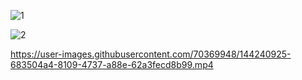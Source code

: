 


![1](https://user-images.githubusercontent.com/70369948/144030549-f096b056-2a2f-476e-a480-f785cdb2ccfe.JPG)

![2](https://user-images.githubusercontent.com/70369948/144030598-11e23e74-3364-456d-beeb-e595f35d507b.JPG)



https://user-images.githubusercontent.com/70369948/144240925-683504a4-8109-4737-a88e-62a3fecd8b99.mp4










